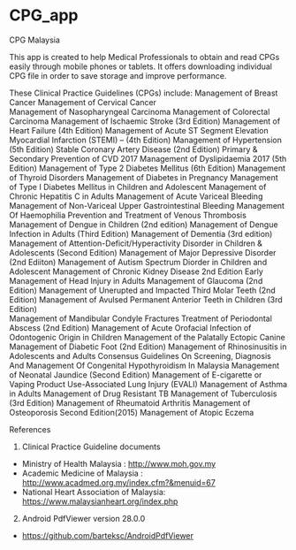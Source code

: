 # CPG_app
CPG Malaysia

This app is created to help Medical Professionals to obtain and read CPGs easily through mobile phones or tablets.  It offers downloading individual CPG file in order to save storage and improve performance. 

These Clinical Practice Guidelines (CPGs) include:
Management of Breast Cancer
Management of Cervical Cancer	
Management of Nasopharyngeal Carcinoma
Management of Colorectal Carcinoma
Management of Ischaemic Stroke (3rd Edition)
Management of Heart Failure  (4th Edition)
Management of Acute ST Segment Elevation Myocardial Infarction (STEMI) – (4th Edition)
Management of Hypertension (5th Edition)
Stable Coronary Artery Disease (2nd Edition) 
Primary & Secondary Prevention of CVD 2017
Management of Dyslipidaemia 2017 (5th Edition) 
Management of Type 2 Diabetes Mellitus (6th Edition)
Management of Thyroid Disorders
Management of Diabetes in Pregnancy
Management of Type I Diabetes Mellitus in Children and Adolescent
Management of Chronic Hepatitis C in  Adults
Management of Acute Variceal Bleeding
Management of Non-Variceal Upper Gastrointestinal Bleeding
Management Of Haemophilia
Prevention and Treatment of Venous Thrombosis
Management of Dengue in Children (2nd edition)
Management of Dengue Infection in Adults (Third Edition)
Management of Dementia (3rd edition)
Management of Attention-Deficit/Hyperactivity Disorder in Children & Adolescents (Second Edition)
Management of Major Depressive Disorder (2nd Ediiton)
Management of Autism Spectrum Diorder in Children and Adolescent
Management of Chronic Kidney Disease 2nd Edition
Early Management of Head Injury in Adults
Management of Glaucoma (2nd Edition)
Management of Unerupted and Impacted Third Molar Teeth (2nd Edition)
Management of Avulsed Permanent Anterior Teeth in Children (3rd Edition)	
Management of Mandibular Condyle Fractures
Treatment of Periodontal Abscess (2nd Edition)
Management of Acute Orofacial Infection of Odontogenic Origin in Children
Management of the Palatally Ectopic Canine
Management of Diabetic Foot (2nd Edition)
Management of Rhinosinusitis in Adolescents and Adults
Consensus Guidelines On Screening, Diagnosis And Management Of Congenital Hypothyroidism In Malaysia
Management of Neonatal Jaundice (Second Edition)
Management of E-cigarette or Vaping Product Use-Associated Lung Injury (EVALI)
Management of Asthma in Adults
Management of Drug Resistant TB
Management of Tuberculosis (3rd Edition)
Management of Rheumatoid  Arthritis
Management of Osteoporosis  Second Edition(2015)
Management of Atopic Eczema

References
1. Clinical Practice Guideline documents 
- Ministry of Health Malaysia : http://www.moh.gov.my
- Academic Medicine of Malaysia : http://www.acadmed.org.my/index.cfm?&menuid=67
- National Heart Association of Malaysia: https://www.malaysianheart.org/index.php
2. Android PdfViewer version 28.0.0 
- https://github.com/barteksc/AndroidPdfViewer
